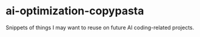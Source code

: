 # ai-optimization-copypasta
Snippets of things I may want to reuse on future AI coding-related projects.  
